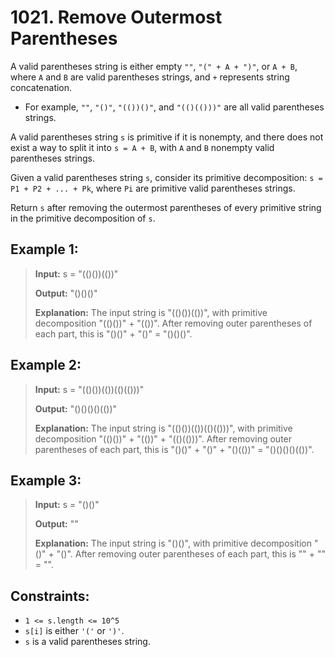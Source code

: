 # 1021. Remove Outermost Parentheses

A valid parentheses string is either empty `""`, `"(" + A + ")"`, or `A + B`, where `A` and `B` are valid parentheses strings, and `+` represents string concatenation.

- For example, `""`, `"()"`, `"(())()"`, and `"(()(()))"` are all valid parentheses strings.

A valid parentheses string `s` is primitive if it is nonempty, and there does not exist a way to split it into `s = A + B`, with `A` and `B` nonempty valid parentheses strings.

Given a valid parentheses string `s`, consider its primitive decomposition: `s = P1 + P2 + ... + Pk`, where `Pi` are primitive valid parentheses strings.

Return `s` after removing the outermost parentheses of every primitive string in the primitive decomposition of `s`.

## Example 1:

> **Input:** s = "(()())(())"
>
> **Output:** "()()()"
>
> **Explanation:**
> The input string is "(()())(())", with primitive decomposition "(()())" + "(())".
> After removing outer parentheses of each part, this is "()()" + "()" = "()()()".

## Example 2:

> **Input:** s = "(()())(())(()(()))"
>
> **Output:** "()()()()(())"
>
> **Explanation:**
> The input string is "(()())(())(()(()))", with primitive decomposition "(()())" + "(())" + "(()(()))".
> After removing outer parentheses of each part, this is "()()" + "()" + "()(())" = "()()()()(())".

## Example 3:

> **Input:** s = "()()"
>
> **Output:** ""
>
> **Explanation:**
> The input string is "()()", with primitive decomposition "()" + "()".
> After removing outer parentheses of each part, this is "" + "" = "".

## Constraints:

- `1 <= s.length <= 10^5`
- `s[i]` is either `'('` or `')'`.
- `s` is a valid parentheses string.

